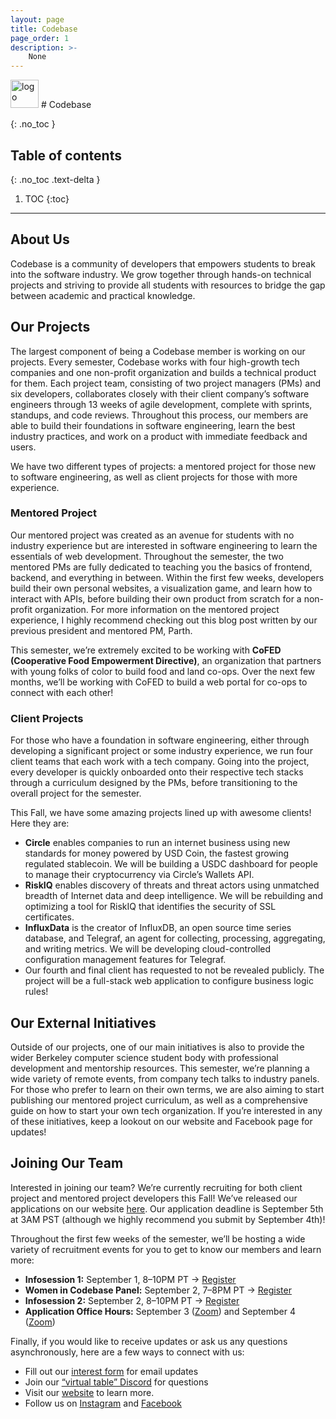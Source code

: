 ```yaml
---
layout: page
title: Codebase
page_order: 1
description: >-
    None
---
```


<img src="https://dl.airtable.com/.attachments/8341c51ad92d6bbda305ea8197f35493/c1a6b255/download.png" alt="logo" style="height:45px !important;"/>
# Codebase

{: .no_toc }

## Table of contents
{: .no_toc .text-delta }

1. TOC
{:toc}

---

## About Us

Codebase is a community of developers that empowers students to break into the software industry. We grow together through hands-on technical projects and striving to provide all students with resources to bridge the gap between academic and practical knowledge.


## Our Projects
The largest component of being a Codebase member is working on our projects. Every semester, Codebase works with four high-growth tech companies and one non-profit organization and builds a technical product for them. Each project team, consisting of two project managers (PMs) and six developers, collaborates closely with their client company’s software engineers through 13 weeks of agile development, complete with sprints, standups, and code reviews. Throughout this process, our members are able to build their foundations in software engineering, learn the best industry practices, and work on a product with immediate feedback and users.

We have two different types of projects: a mentored project for those new to software engineering, as well as client projects for those with more experience.

### Mentored Project
Our mentored project was created as an avenue for students with no industry experience but are interested in software engineering to learn the essentials of web development. Throughout the semester, the two mentored PMs are fully dedicated to teaching you the basics of frontend, backend, and everything in between. Within the first few weeks, developers build their own personal websites, a visualization game, and learn how to interact with APIs, before building their own product from scratch for a non-profit organization. For more information on the mentored project experience, I highly recommend checking out this blog post written by our previous president and mentored PM, Parth.

This semester, we’re extremely excited to be working with **CoFED (Cooperative Food Empowerment Directive)**, an organization that partners with young folks of color to build food and land co-ops. Over the next few months, we’ll be working with CoFED to build a web portal for co-ops to connect with each other!

### Client Projects

For those who have a foundation in software engineering, either through developing a significant project or some industry experience, we run four client teams that each work with a tech company. Going into the project, every developer is quickly onboarded onto their respective tech stacks through a curriculum designed by the PMs, before transitioning to the overall project for the semester.

This Fall, we have some amazing projects lined up with awesome clients! Here they are:
- **Circle** enables companies to run an internet business using new standards for money powered by USD Coin, the fastest growing regulated stablecoin. We will be building a USDC dashboard for people to manage their cryptocurrency via Circle’s Wallets API.
- **RiskIQ** enables discovery of threats and threat actors using unmatched breadth of Internet data and deep intelligence. We will be rebuilding and optimizing a tool for RiskIQ that identifies the security of SSL certificates.
- **InfluxData** is the creator of InfluxDB, an open source time series database, and Telegraf, an agent for collecting, processing, aggregating, and writing metrics. We will be developing cloud-controlled configuration management features for Telegraf.
- Our fourth and final client has requested to not be revealed publicly. The project will be a full-stack web application to configure business logic rules!

## Our External Initiatives
Outside of our projects, one of our main initiatives is also to provide the wider Berkeley computer science student body with professional development and mentorship resources. This semester, we’re planning a wide variety of remote events, from company tech talks to industry panels. For those who prefer to learn on their own terms, we are also aiming to start publishing our mentored project curriculum, as well as a comprehensive guide on how to start your own tech organization. If you’re interested in any of these initiatives, keep a lookout on our website and Facebook page for updates!


## Joining Our Team

Interested in joining our team? We’re currently recruiting for both client project and mentored project developers this Fall! We’ve released our applications on our website [here](https://codebase.berkeley.edu/apply). Our application deadline is September 5th at 3AM PST (although we highly recommend you submit by September 4th)!

Throughout the first few weeks of the semester, we’ll be hosting a wide variety of recruitment events for you to get to know our members and learn more:
- **Infosession 1:** September 1, 8–10PM PT → [Register](https://bit.ly/codebase_infosession1)
- **Women in Codebase Panel:** September 2, 7–8PM PT → [Register](https://bit.ly/codebase_womenincb)
- **Infosession 2:** September 2, 8–10PM PT → [Register](https://bit.ly/codebase_infosession2)
- **Application Office Hours:** September 3 ([Zoom](https://bit.ly/codebase_oh1)) and September 4 ([Zoom](https://bit.ly/codebase_oh2))

Finally, if you would like to receive updates or ask us any questions asynchronously, here are a few ways to connect with us:
- Fill out our [interest form](https://bit.ly/codebase_interest) for email updates
- Join our [“virtual table” Discord](https://bit.ly/codebase_discord) for questions
- Visit our [website](https://codebase.berkeley.edu/) to learn more.
- Follow us on [Instagram](https://www.instagram.com/berkeleycodebase/) and [Facebook](https://www.facebook.com/berkeleycodebase/)

